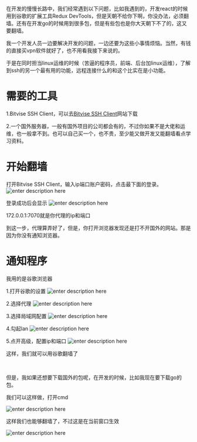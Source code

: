 ﻿在开发的慢慢长路中，我们经常遇到以下问题，比如我遇到的，开发react的时候用到谷歌的扩展工具Redux DevTools，但是天朝不给你下啊，你没办法，必须翻墙。还有在开发go的时候用到很多包，但是有些包也是你大天朝下不了的，这又要翻墙。

我一个开发人员一边要解决开发的问题，一边还要为这些小事情烦恼。当然，有钱的直接买vpn软件就好了，也不用看我接下来说的。

于是在同时担当linux运维的时候（苦逼的程序员，前端、后台加linux运维），了解到ssh的另一个最有用的功能，远程连接什么的和这个比实在是小功能。

# 需要的工具
1.Bitvise SSH Client，可以去[Bitvise SSH Client](https://bitvise-ssh-client.updatestar.com/)网站下载

2.一个国外服务器，一般有国外项目的公司都会有的，不过你如果不是大佬和运维，也一般拿不到。也可以自己买一个，也不贵，至少能又做开发又能翻墙看点学习资料。

# 开始翻墙
打开Bitvise SSH Client，输入ip端口账户密码，点击最下面的登录。
![enter description here](./img/1.png)


登录成功后会显示
![enter description here](./img/2.png)


172.0.0.1:7070就是你代理的ip和端口

到这一步，代理算弄好了，但是，你打开浏览器发现还是打不开国外的网站。那是因为你没有通知浏览器。

# 通知程序
我用的是谷歌浏览器

1.打开谷歌的设置
![enter description here](./img/3.png)



2.选择代理
![enter description here](./img/4.png)



3.选择局域网配置
![enter description here](./img/5.png)



4.勾起lan
![enter description here](./img/6.png)



5.点开高级，配置ip和端口
![enter description here](./img/7.png)



这样，我们就可以用谷歌翻墙了

​

但是，我如果还想要下载国外的包呢，在开发的时候，比如我现在要下载go的包。

我们可以这样做，打开cmd

![enter description here](./img/8.png)

这样我们也能够翻墙了，不过这是在当前窗口生效

![enter description here](./img/9.png)


